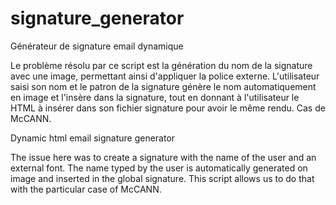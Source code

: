 # signature_generator
Générateur de signature email dynamique 

Le problème résolu par ce script est la génération du nom de la signature avec une image, permettant ainsi d'appliquer la police externe.
L'utilisateur saisi son nom et le patron de la signature génère le nom automatiquement en image et l'insère dans la signature, 
tout en donnant à l'utilisateur le HTML à insérer dans son fichier signature pour avoir le même rendu.
Cas de McCANN.


Dynamic html email signature generator

The issue here was to create a signature with the name of the user and an external font.
The name typed by the user is automatically generated on image and inserted in the global signature.
This script allows us to do that with the particular case of McCANN.
